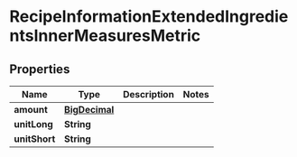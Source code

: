 

# RecipeInformationExtendedIngredientsInnerMeasuresMetric

## Properties

Name | Type | Description | Notes
------------ | ------------- | ------------- | -------------
**amount** | [**BigDecimal**](BigDecimal.md) |  | 
**unitLong** | **String** |  | 
**unitShort** | **String** |  | 




